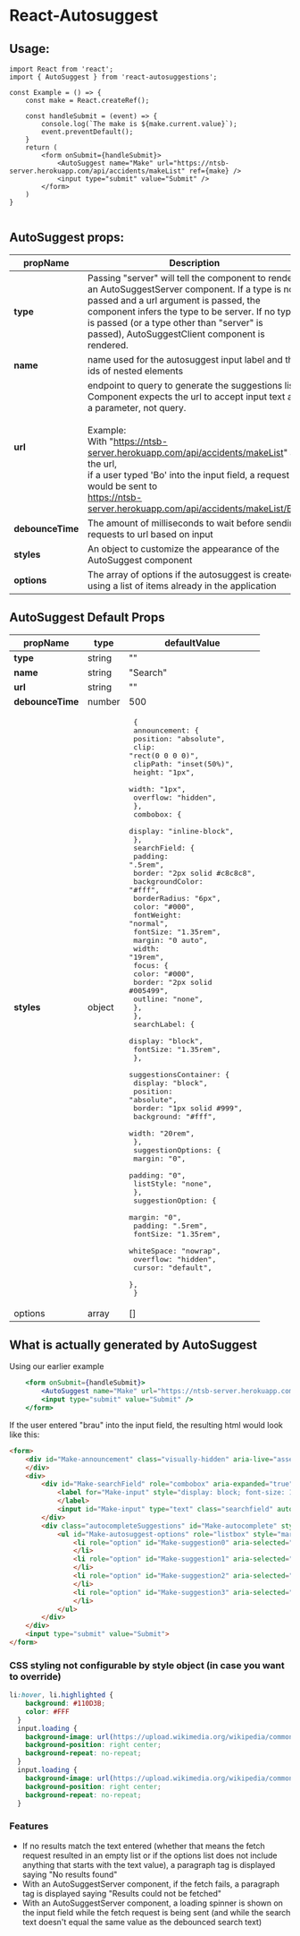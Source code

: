 # React-Autosuggest

## Usage:

```
import React from 'react';
import { AutoSuggest } from 'react-autosuggestions';

const Example = () => {
    const make = React.createRef();

    const handleSubmit = (event) => {
        console.log(`The make is ${make.current.value}`);
        event.preventDefault();
    }
    return (
        <form onSubmit={handleSubmit}>
            <AutoSuggest name="Make" url="https://ntsb-server.herokuapp.com/api/accidents/makeList" ref={make} />
            <input type="submit" value="Submit" />
        </form>
    )
}


```

## AutoSuggest props:
| propName | Description |
| --- | --- |
| **type** | Passing "server" will tell the component to render an AutoSuggestServer component.  If a type is not passed and a url argument is passed, the component infers the type to be server.  If no type is passed (or a type other than "server" is passed), AutoSuggestClient component is rendered. |
| **name** | name used for the autosuggest input label and the ids of nested elements |
| **url** | endpoint to query to generate the suggestions list.  Component expects the url to accept input text as a parameter, not query.<br><br>Example:<br>With "https://ntsb-server.herokuapp.com/api/accidents/makeList" as the url,<br>if a user typed 'Bo' into the input field, a request would be sent to<br>https://ntsb-server.herokuapp.com/api/accidents/makeList/Bo) |
| **debounceTime** | The amount of milliseconds to wait before sending requests to url based on input |
| **styles** |  An object to customize the appearance of the AutoSuggest component |
| **options** | The array of options if the autosuggest is created using a list of items already in the application |


## AutoSuggest Default Props
| propName | type | defaultValue |
| --- | --- | --- |
| **type** | string | "" |
| **name** | string | "Search" |
| **url** | string | "" |
| **debounceTime** | number | 500 |
| **styles** | object | <pre> {<br>    announcement: {<br>      position: "absolute",<br>      clip: "rect(0 0 0 0)",<br>      clipPath: "inset(50%)",<br>      height: "1px",<br>      width: "1px",<br>      overflow: "hidden",<br>    },<br>    combobox: {<br>      display: "inline-block",<br>    },<br>    searchField: {<br>      padding: ".5rem",<br>      border: "2px solid #c8c8c8",<br>      backgroundColor: "#fff",<br>      borderRadius: "6px",<br>      color: "#000",<br>      fontWeight: "normal",<br>      fontSize: "1.35rem",<br>      margin: "0 auto",<br>      width: "19rem",<br>      focus: {<br>        color: "#000",<br>        border: "2px solid #005499",<br>        outline: "none",<br>      },<br>    },<br>    searchLabel: {<br>      display: "block",<br>      fontSize: "1.35rem",<br>    },<br>    suggestionsContainer: {<br>      display: "block",<br>      position: "absolute",<br>      border: "1px solid #999",<br>      background: "#fff",<br>      width: "20rem",<br>    },<br>    suggestionOptions: {<br>      margin: "0",<br>      padding: "0",<br>      listStyle: "none",<br>    },<br>    suggestionOption: {<br>      margin: "0",<br>      padding: ".5rem",<br>      fontSize: "1.35rem",<br>      whiteSpace: "nowrap",<br>      overflow: "hidden",<br>      cursor: "default",<br>    },<br>  } </pre> |
| options | array | [] |

## What is actually generated by AutoSuggest
Using our earlier example

```jsx
    <form onSubmit={handleSubmit}>
        <AutoSuggest name="Make" url="https://ntsb-server.herokuapp.com/api/accidents/makeList" ref={make} />
        <input type="submit" value="Submit" />
    </form>
```

If the user entered "brau" into the input field, the resulting html would look like this:

```html
<form>
    <div id="Make-announcement" class="visually-hidden" aria-live="assertive" style="position: absolute; clip: rect(0px, 0px, 0px, 0px); clip-path: inset(50%); height: 1px; width: 1px; overflow: hidden;">4 suggestions displayed.  To navigate, use up and down arrow keys.
    </div>
    <div>
        <div id="Make-searchField" role="combobox" aria-expanded="true" aria-owns="Make-input" aria-haspopup="listbox" aria-controls="Make-autosuggest-options" style="display: inline-block;">
            <label for="Make-input" style="display: block; font-size: 1.35rem;">Make
            </label>
            <input id="Make-input" type="text" class="searchfield" autocomplete="off" aria-autocomplete="both" value="brau" style="padding: 0.5rem; border: 2px solid rgb(200, 200, 200); background-color: rgb(255, 255, 255); border-radius: 6px; color: rgb(0, 0, 0); font-weight: normal; font-size: 1.35rem; margin: 0px auto; width: 19rem; outline: none;">
        </div>
        <div class="autocompleteSuggestions" id="Make-autocomplete" style="display: block; position: absolute; border: 1px solid rgb(153, 153, 153); background: rgb(255, 255, 255); width: 20rem;">
            <ul id="Make-autosuggest-options" role="listbox" style="margin: 0px; padding: 0px; list-style: none;">
                <li role="option" id="Make-suggestion0" aria-selected="false" class="auto-suggestions" style="margin: 0px; padding: 0.5rem; font-size: 1.35rem; white-space: nowrap; overflow: hidden; cursor: default;">BRAUCH
                </li>
                <li role="option" id="Make-suggestion1" aria-selected="false" class="auto-suggestions" style="margin: 0px; padding: 0.5rem; font-size: 1.35rem; white-space: nowrap; overflow: hidden; cursor: default;">BRAULT GLASAIR
                </li>
                <li role="option" id="Make-suggestion2" aria-selected="false" class="auto-suggestions" style="margin: 0px; padding: 0.5rem; font-size: 1.35rem; white-space: nowrap; overflow: hidden; cursor: default;">Brault
                </li>
                <li role="option" id="Make-suggestion3" aria-selected="false" class="auto-suggestions" style="margin: 0px; padding: 0.5rem; font-size: 1.35rem; white-space: nowrap; overflow: hidden; cursor: default;">Braunschmidt
                </li>
            </ul>
        </div>
    </div>
    <input type="submit" value="Submit">
</form>
```

### CSS styling not configurable by style object (in case you want to override)
```css
li:hover, li.highlighted {
    background: #110D3B;
    color: #FFF
  }
  input.loading {
    background-image: url(https://upload.wikimedia.org/wikipedia/commons/d/de/Ajax-loader.gif);
    background-position: right center;
    background-repeat: no-repeat;
  }
  input.loading {
    background-image: url(https://upload.wikimedia.org/wikipedia/commons/d/de/Ajax-loader.gif);
    background-position: right center;
    background-repeat: no-repeat;
  }
```

### Features
- If no results match the text entered (whether that means the fetch request resulted in an empty list or if the options list does not include anything that starts with the text value), a paragraph tag is displayed saying "No results found"
- With an AutoSuggestServer component, if the fetch fails, a paragraph tag is displayed saying "Results could not be fetched"
- With an AutoSuggestServer component, a loading spinner is shown on the input field while the fetch request is being sent (and while the search text doesn't equal the same value as the debounced search text)
